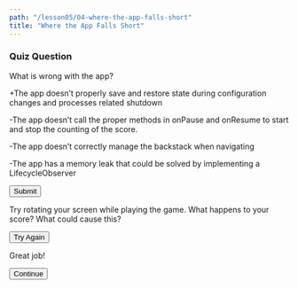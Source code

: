 ```yaml
---
path: "/lesson05/04-where-the-app-falls-short"
title: "Where the App Falls Short"
---
```


<youtube id="rFnMvAPI8tE"></youtube>

<h3>Quiz Question</h3>
<p>What is wrong with the app?</p>
<p>+The app doesn’t properly save and restore state during configuration changes and processes related shutdown</p>
<p>-The app doesn’t call the proper methods in onPause and onResume to start and stop the counting of the score.</p>
<p>-The app doesn’t correctly manage the backstack when navigating</p>
<p>-The app has a memory leak that could be solved by implementing a LifecycleObserver</p>
<button>Submit</button>

<p>Try rotating your screen while playing the game. What happens to your score? What could cause this?</p>
<button>Try Again</button>

<p>Great job!</p>
<button>Continue</button>
